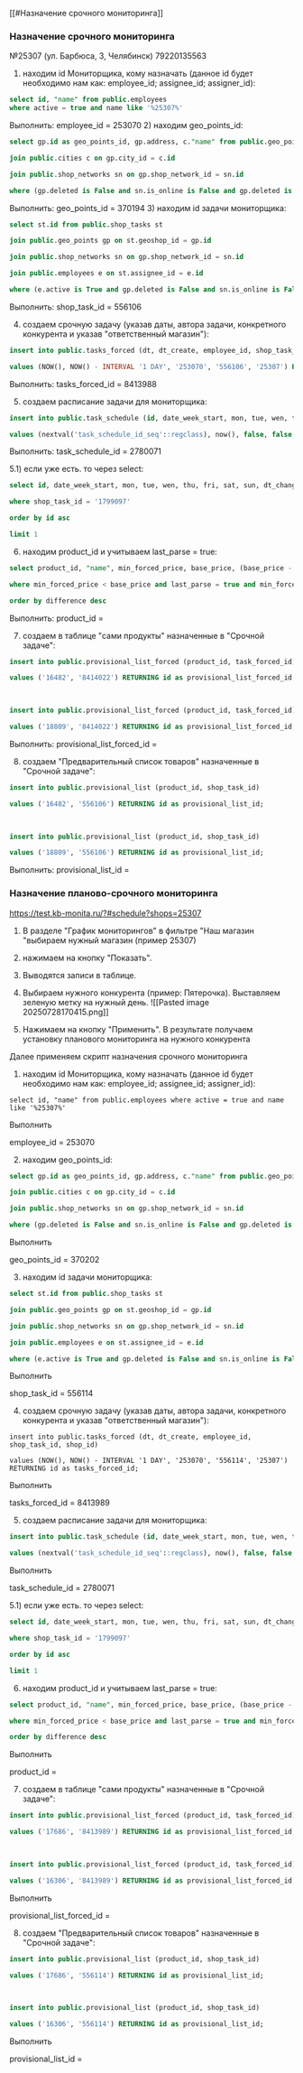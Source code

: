 [[#Назначение срочного мониторинга]]

### Назначение срочного мониторинга
№25307 (ул. Барбюса, 3, Челябинск) 79220135563
1) находим id Мониторщика, кому назначать (данное id будет необходимо нам как: employee_id; assignee_id; assigner_id):

```sql
select id, "name" from public.employees
where active = true and name like '%25307%'

```

Выполнить:
employee_id = 253070
2) находим geo_points_id:

```sql 
select gp.id as geo_points_id, gp.address, c."name" from public.geo_points gp

join public.cities c on gp.city_id = c.id

join public.shop_networks sn on gp.shop_network_id = sn.id

where (gp.deleted is False and sn.is_online is False and gp.deleted is False) and (sn."name" like '%Монетка%' and gp.address like '%улица Рождественского, 13Б%' and c."name" like '%Челябинск%')
```
Выполнить:
geo_points_id = 370194
3) находим id задачи мониторщика:

```sql 
select st.id from public.shop_tasks st

join public.geo_points gp on st.geoshop_id = gp.id

join public.shop_networks sn on gp.shop_network_id = sn.id

join public.employees e on st.assignee_id = e.id

where (e.active is True and gp.deleted is False and sn.is_online is False and gp.deleted is False) and (sn."name" like '%Монетка%' and gp.address like '%улица Рождественского, 13Б%' and e.name like '%Челябинск%')
```
Выполнить:
shop_task_id = 556106

4) создаем срочную задачу (указав даты, автора задачи, конкретного конкурента и указав "ответственный магазин"):

  

```sql 
insert into public.tasks_forced (dt, dt_create, employee_id, shop_task_id, shop_id)

values (NOW(), NOW() - INTERVAL '1 DAY', '253070', '556106', '25307') RETURNING id as tasks_forced_id;
```
Выполнить:
tasks_forced_id = 8413988

  

5) создаем расписание задачи для мониторщика:

```sql 
insert into public.task_schedule (id, date_week_start, mon, tue, wen, thu, fri, sat, sun, dt_change, employee_id, shop_task_id)

values (nextval('task_schedule_id_seq'::regclass), now(), false, false, false, false, false, false, false, now(), '253070', '1799097') RETURNING id as task_schedule_id;
```

Выполнить:
task_schedule_id = 2780071

  

5.1) если уже есть. то через select:

```sql 
select id, date_week_start, mon, tue, wen, thu, fri, sat, sun, dt_change, employee_id, shop_task_id from public.task_schedule

where shop_task_id = '1799097'

order by id asc

limit 1
```

6) находим product_id и учитываем last_parse = true:

  

```sql 
select product_id, "name", min_forced_price, base_price, (base_price - min_forced_price) as difference from products

where min_forced_price < base_price and last_parse = true and min_forced_price <> 0

order by difference desc
```

  Выполнить:
product_id = 

  

7) создаем в таблице "сами продукты" назначенные в "Срочной задаче":

  

```sql 
insert into public.provisional_list_forced (product_id, task_forced_id)

values ('16482', '8414022') RETURNING id as provisional_list_forced_id;

  

insert into public.provisional_list_forced (product_id, task_forced_id)

values ('18809', '8414022') RETURNING id as provisional_list_forced_id;
```

Выполнить:
provisional_list_forced_id =

8) создаем "Предварительный список товаров" назначенные в "Срочной задаче":

  

```sql 
insert into public.provisional_list (product_id, shop_task_id)

values ('16482', '556106') RETURNING id as provisional_list_id;

  

insert into public.provisional_list (product_id, shop_task_id)

values ('18809', '556106') RETURNING id as provisional_list_id;

```
  
Выполнить:
provisional_list_id =


### Назначение планово-срочного мониторинга
https://test.kb-monita.ru/?#schedule?shops=25307
1. В разделе "График мониторингов" в фильтре "Наш магазин "выбираем нужный магазин (пример 25307)
2. нажимаем на кнопку "Показать".
3. Выводятся записи в таблице.
4. Выбираем нужного конкурента (пример: Пятерочка). Выставляем зеленую метку на нужный день.
![[Pasted image 20250728170415.png]]

5. Нажимаем на кнопку "Применить".
В результате получаем установку планового мониторинга на нужного конкурента

Далее применяем скрипт назначения срочного мониторинга
1) находим id Мониторщика, кому назначать (данное id будет необходимо нам как: employee_id; assignee_id; assigner_id):

```slq 
select id, "name" from public.employees where active = true and name like '%25307%'
```
Выполнить

employee_id = 253070

  2) находим geo_points_id:
```sql
select gp.id as geo_points_id, gp.address, c."name" from public.geo_points gp

join public.cities c on gp.city_id = c.id

join public.shop_networks sn on gp.shop_network_id = sn.id

where (gp.deleted is False and sn.is_online is False and gp.deleted is False) and (sn."name" like '%Пятерочка%' and gp.address like '%улица Рождественского, 7Б%' and c."name" like '%Челябинск%')
```

  Выполнить

geo_points_id = 370202

3) находим id задачи мониторщика:

  

```sql 
select st.id from public.shop_tasks st

join public.geo_points gp on st.geoshop_id = gp.id

join public.shop_networks sn on gp.shop_network_id = sn.id

join public.employees e on st.assignee_id = e.id

where (e.active is True and gp.deleted is False and sn.is_online is False and gp.deleted is False) and (sn."name" like '%Пятерочка%' and gp.address like '%улица Рождественского, 7Б%' and e.name like '%Челябинск%')
```

  Выполнить

shop_task_id = 556114

4) создаем срочную задачу (указав даты, автора задачи, конкретного конкурента и указав "ответственный магазин"):

  

```slq 
insert into public.tasks_forced (dt, dt_create, employee_id, shop_task_id, shop_id)

values (NOW(), NOW() - INTERVAL '1 DAY', '253070', '556114', '25307') RETURNING id as tasks_forced_id;
```

Выполнить

tasks_forced_id = 8413989

  5) создаем расписание задачи для мониторщика:

```sql
insert into public.task_schedule (id, date_week_start, mon, tue, wen, thu, fri, sat, sun, dt_change, employee_id, shop_task_id)

values (nextval('task_schedule_id_seq'::regclass), now(), false, false, false, false, false, false, false, now(), '253070', '1799097') RETURNING id as task_schedule_id;

```
Выполнить

task_schedule_id = 2780071

  

5.1) если уже есть. то через select:

```sql 
select id, date_week_start, mon, tue, wen, thu, fri, sat, sun, dt_change, employee_id, shop_task_id from public.task_schedule

where shop_task_id = '1799097'

order by id asc

limit 1
```

  

6) находим product_id и учитываем last_parse = true:

  

```sql
select product_id, "name", min_forced_price, base_price, (base_price - min_forced_price) as difference from products

where min_forced_price < base_price and last_parse = true and min_forced_price <> 0

order by difference desc
```

  Выполнить

product_id =

  

7) создаем в таблице "сами продукты" назначенные в "Срочной задаче":

  

```sql 
insert into public.provisional_list_forced (product_id, task_forced_id)

values ('17686', '8413989') RETURNING id as provisional_list_forced_id;

  

insert into public.provisional_list_forced (product_id, task_forced_id)

values ('16306', '8413989') RETURNING id as provisional_list_forced_id;
```

Выполнить

provisional_list_forced_id =

8) создаем "Предварительный список товаров" назначенные в "Срочной задаче":

  

```sql 
insert into public.provisional_list (product_id, shop_task_id)

values ('17686', '556114') RETURNING id as provisional_list_id;

  

insert into public.provisional_list (product_id, shop_task_id)

values ('16306', '556114') RETURNING id as provisional_list_id;
```

  

  

Выполнить

provisional_list_id =






